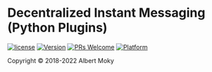 # Decentralized Instant Messaging (Python Plugins)

[![license](https://img.shields.io/github/license/mashape/apistatus.svg)](https://github.com/dimchat/sdk-py/blob/master/LICENSE)
[![Version](https://img.shields.io/badge/alpha-0.1.0-red.svg)](https://github.com/dimchat/sdk-py/wiki)
[![PRs Welcome](https://img.shields.io/badge/PRs-welcome-brightgreen.svg)](https://github.com/dimchat/sdk-py/pulls)
[![Platform](https://img.shields.io/badge/Platform-Python%203-brightgreen.svg)](https://github.com/dimchat/sdk-py/wiki)

Copyright &copy; 2018-2022 Albert Moky

